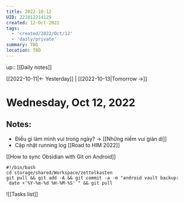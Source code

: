 ```yaml
---
title: 2022-10-12
UID: 221012214129
created: 12-Oct-2022
tags:
  - 'created/2022/Oct/12'
  - 'daily/private'
summary: TBD
location: TBD
---
```

up:: [[Daily notes]]

[[2022-10-11|<- Yesterday]] | [[2022-10-13|Tomorrow ->]]
# Wednesday, Oct 12, 2022

## Notes:

- Điều gì làm mình vui trong ngày? -> [[Những niềm vui giản dị]]
- Cập nhật running log [[Road to HIM 2022]]

[[How to sync Obsidian with Git on Android]]

```
#!/bin/bash 
cd storage/shared/Workspace/zettelkasten 
git pull && git add -A && git commit -a -m "android vault backup: `date +'%Y-%m-%d %H-%M-%S'`" && git pull
```
![[Tasks list]]

